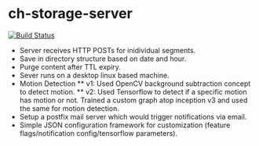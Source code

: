 # ch-storage-server

[![Build Status](https://travis-ci.org/corehacker/ch-storage-server.png?branch=master)](https://travis-ci.org/corehacker/ch-storage-server)

* Server receives HTTP POSTs for inidividual segments.
* Save in directory structure based on date and hour.
* Purge content after TTL expiry.
* Sever runs on a desktop linux based machine.
* Motion Detection
** v1: Used OpenCV background subtraction concept to detect motion.
** v2: Used Tensorflow to detect if a specific motion has motion or not. Trained a custom graph atop inception v3 and used the same for motion detection.
* Setup a postfix mail server which would trigger notifications via email.
* Simple JSON configuration framework for customization (feature flags/notification config/tensorflow parameters).
